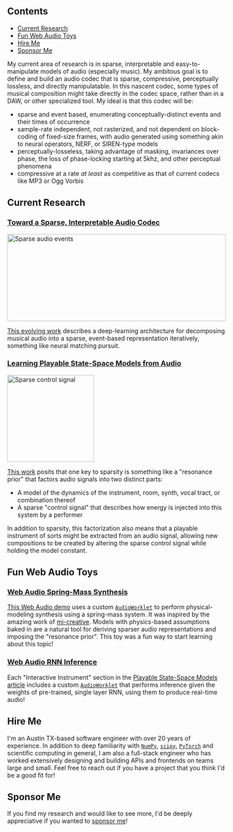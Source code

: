 ## Contents

- [Current Research](#current-research)
- [Fun Web Audio Toys](#fun-web-audio-toys)
- [Hire Me](#hire-me)
- [Sponsor Me](#sponsor-me)
  

My current area of research is in sparse, interpretable and easy-to-manipulate models of audio (especially music).  My ambitous goal is to define and build an audio codec that is sparse, compressive, perceptually lossless, and directly manipulatable.  In this nascent codec, some types of musical composition might take directly in the codec space, rather than in a DAW, or other specialized tool.  My ideal is that this codec will be:

- sparse and event based, enumerating conceptually-distinct events and their times of occurrence
- sample-rate independent, not rasterized, and not dependent on block-coding of fixed-size frames, with audio generated using something akin to neural operators, NERF, or SIREN-type models
- perceptually-losseless, taking advantage of masking, invariances over phase, the loss of phase-locking starting at 5khz, and other perceptual phenomena
- compressive at a rate _at least_ as competitive as that of current codecs like MP3 or Ogg Vorbis

## Current Research

### [Toward a Sparse, Interpretable Audio Codec]()

<img src="https://github.com/user-attachments/assets/424f803e-d969-4d69-9aa7-f8fc5f2dd739" alt="Sparse audio events" height="200" width="100%" />

[This evolving work](https://blog.cochlea.xyz/sparse-interpretable-audio-codec-paper.html) describes a deep-learning architecture for decomposing musical audio into a sparse, event-based representation iteratively, something like neural matching pursuit.

### [Learning Playable State-Space Models from Audio](https://blog.cochlea.xyz/rnn.html)

<img src="https://github.com/user-attachments/assets/95993a48-3829-4de1-870b-c65f242e5c1d" alt="Sparse control signal" height="200" />

[This work](https://blog.cochlea.xyz/rnn.html) posits that one key to sparsity is something like a "resonance prior" that factors audio signals into two distinct parts:

- A model of the dynamics of the instrument, room, synth, vocal tract, or combination thereof
- A sparse "control signal" that describes how energy is injected into this system by a performer

In addition to sparsity, this factorization also means that a playable instrument of sorts might be extracted from an audio signal, allowing new compositions to be created by altering the sparse control signal while holding the model constant.

## Fun Web Audio Toys

### [Web Audio Spring-Mass Synthesis](https://blog.cochlea.xyz/string.html)

[This Web Audio demo](https://blog.cochlea.xyz/string.html) uses a custom [`AudioWorklet`](https://developer.mozilla.org/en-US/docs/Web/API/AudioWorklet) to perform physical-modeling synthesis using a spring-mass system.  It was inspired by the amazing work of [mi-creative](https://github.com/mi-creative).  Models with physics-based assumptions baked in are a natural tool for deriving sparser audio representations and imposing the "resonance prior".  This toy was a fun way to start learning about this topic!

### [Web Audio RNN Inference](https://blog.cochlea.xyz/rnn.html)

Each "Interactive Instrument" section in the [Playable State-Space Models article](https://blog.cochlea.xyz/rnn.html) includes a custom [`AudioWorklet`](https://developer.mozilla.org/en-US/docs/Web/API/AudioWorklet) that performs inference given the weights of pre-trained, single layer RNN, using them to produce real-time audio!

## Hire Me

I'm an Austin TX-based software engineer with over 20 years of experience.  In addition to deep familiarity with [`NumPy`](https://numpy.org/), [`scipy`](https://scipy.org/), [`PyTorch`](https://pytorch.org/) and scientific computing in general, I am also a full-stack engineer who has worked extensively designing and building APIs and frontends on teams large and small.  Feel free to reach out if you have a project that you think I'd be a good fit for!

## Sponsor Me

If you find my research and would like to see more, I'd be deeply appreciative if you wanted to [sponsor me](https://github.com/sponsors/JohnVinyard)!
